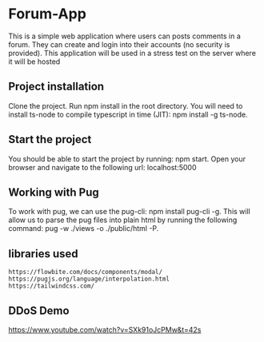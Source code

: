 # Forum-App
This is a simple web application where users can posts comments in a forum. They can create and login into their accounts (no security is provided). This application will be used in a stress test on the server where it will be hosted

## Project installation
Clone the project. Run npm install in the root directory. You will need to install ts-node to compile typescript in time (JIT): npm install -g ts-node. 

## Start the project
You should be able to start the project by running: npm start. Open your browser and navigate to the following url: localhost:5000

## Working with Pug
To work with pug, we can use the pug-cli: npm install pug-cli -g. This will allow us to parse the pug files into plain html by running the following command: pug -w ./views -o ./public/html -P.

## libraries used
```
https://flowbite.com/docs/components/modal/
https://pugjs.org/language/interpolation.html
https://tailwindcss.com/
```

## DDoS Demo
https://www.youtube.com/watch?v=SXk91oJcPMw&t=42s
